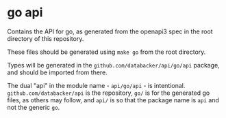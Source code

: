 # go api

Contains the API for go, as generated from the openapi3 spec in the root directory of this
repository.

These files should be generated using `make go` from the root directory.

Types will be generated in the `github.com/databacker/api/go/api` package, and should be imported
from there.

The dual "api" in the module name - `api/go/api` - is intentional. `github.com/databacker/api` is
the repository, `go/` is for the generated go files, as others may follow, and `api/` is so that
the package name is `api` and not the generic `go`.

